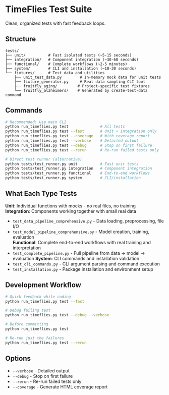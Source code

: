 # TimeFlies Test Suite

Clean, organized tests with fast feedback loops.

## Structure

```
tests/
├── unit/          # Fast isolated tests (~5-15 seconds)
├── integration/   # Component integration (~30-60 seconds)
├── functional/    # Complete workflows (~2-5 minutes)
├── system/        # CLI and installation (~10-30 seconds)
└── fixtures/      # Test data and utilities
    ├── unit_test_data.py        # In-memory mock data for unit tests  
    ├── fixture_generator.py     # Real data sampling CLI tool
    ├── fruitfly_aging/         # Project-specific test fixtures
    └── fruitfly_alzheimers/    # Generated by create-test-data command
```

## Commands

```bash
# Recommended: Use main CLI
python run_timeflies.py test              # All tests  
python run_timeflies.py test --fast       # Unit + integration only
python run_timeflies.py test --coverage   # With coverage report
python run_timeflies.py test --verbose    # Detailed output
python run_timeflies.py test --debug      # Stop on first failure
python run_timeflies.py test --rerun      # Re-run failed tests only

# Direct test runner (alternative)
python tests/test_runner.py unit          # Fast unit tests
python tests/test_runner.py integration   # Component integration
python tests/test_runner.py functional    # End-to-end workflows
python tests/test_runner.py system        # CLI/installation
```

## What Each Type Tests

**Unit**: Individual functions with mocks - no real files, no training  
**Integration**: Components working together with small real data
- `test_data_pipeline_comprehensive.py` - Data loading, preprocessing, file I/O
- `test_model_pipeline_comprehensive.py` - Model creation, training, evaluation  
**Functional**: Complete end-to-end workflows with real training and interpretation
- `test_complete_pipeline.py` - Full pipeline from data → model → evaluation
**System**: CLI commands and installation validation
- `test_cli_commands.py` - CLI argument parsing and command execution
- `test_installation.py` - Package installation and environment setup

## Development Workflow

```bash
# Quick feedback while coding
python run_timeflies.py test --fast

# Debug failing test
python run_timeflies.py test --debug --verbose

# Before committing  
python run_timeflies.py test

# Re-run just the failures
python run_timeflies.py test --rerun
```

## Options

- `--verbose` - Detailed output
- `--debug` - Stop on first failure  
- `--rerun` - Re-run failed tests only
- `--coverage` - Generate HTML coverage report